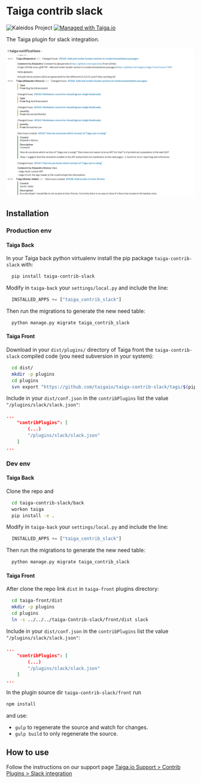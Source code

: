 Taiga contrib slack
===================

![Kaleidos Project](http://kaleidos.net/static/img/badge.png "Kaleidos Project")
[![Managed with Taiga.io](https://taiga.io/media/support/attachments/article-22/banner-gh.png)](https://taiga.io "Managed with Taiga.io")

The Taiga plugin for slack integration.

![taiga-contrib-slack example](doc/img/taiga-slack-notifications.png)

Installation
------------
### Production env

#### Taiga Back

In your Taiga back python virtualenv install the pip package `taiga-contrib-slack` with:

```bash
  pip install taiga-contrib-slack
```

Modify in `taiga-back` your `settings/local.py` and include the line:

```python
  INSTALLED_APPS += ["taiga_contrib_slack"]
```

Then run the migrations to generate the new need table:

```bash
  python manage.py migrate taiga_contrib_slack
```

#### Taiga Front

Download in your `dist/plugins/` directory of Taiga front the `taiga-contrib-slack` compiled code (you need subversion in your system):

```bash
  cd dist/
  mkdir -p plugins
  cd plugins
  svn export "https://github.com/taigaio/taiga-contrib-slack/tags/$(pip show taiga-contrib-slack | awk '/^Version: /{print $2}')/front/dist" "slack"
```

Include in your `dist/conf.json` in the `contribPlugins` list the value `"/plugins/slack/slack.json"`:

```json
...
    "contribPlugins": [
        (...)
        "/plugins/slack/slack.json"
    ]
...
```

### Dev env

#### Taiga Back

Clone the repo and

```bash
  cd taiga-contrib-slack/back
  workon taiga
  pip install -e .
```

Modify in `taiga-back` your `settings/local.py` and include the line:

```python
  INSTALLED_APPS += ["taiga_contrib_slack"]
```

Then run the migrations to generate the new need table:

```bash
  python manage.py migrate taiga_contrib_slack
```

#### Taiga Front

After clone the repo link `dist` in `taiga-front` plugins directory:

```bash
  cd taiga-front/dist
  mkdir -p plugins
  cd plugins
  ln -s ../../../taiga-Contrib-slack/front/dist slack
```

Include in your `dist/conf.json` in the `contribPlugins` list the value `"/plugins/slack/slack.json"`:

```json
...
    "contribPlugins": [
        (...)
        "/plugins/slack/slack.json"
    ]
...
```

In the plugin source dir `taiga-contrib-slack/front` run

```bash
npm install
```
and use:

- `gulp` to regenerate the source and watch for changes.
- `gulp build` to only regenerate the source.


How to use
----------

Follow the instructions on our support page [Taiga.io Support > Contrib Plugins > Slack integration](https://taiga.io/support/slack-integration/ "Taiga.io Support > Contrib Plugins > Slack integration")
